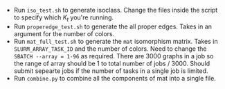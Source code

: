 * Run `iso_test.sh` to generate isoclass. Change the files inside the script to specify which $K_t$ you're running.
* Run `properedge_test.sh` to generate the all proper edges. Takes in an argument for the number of colors.
* Run `mat_full_test.sh` to generate the `mat` isomorphism matrix. Takes in `SLURM_ARRAY_TASK_ID` and the number of colors. Need to change the `SBATCH --array = 1-96` as required. There are 3000 graphs in a job so the range of array should be 1 to total number of jobs / 3000. Should submit sepearte jobs if the number of tasks in a single job is limited.
* Run `combine.py` to combine all the components of mat into a single file.

